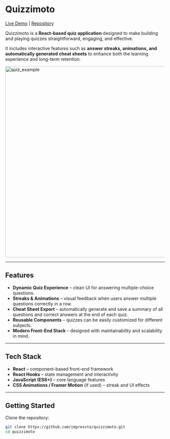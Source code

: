 # Quizzimoto  

[Live Demo](https://impressto.ca/teamfortress_quizzes.php) | [Repository](https://github.com/impressto/quizzimoto)  

Quizzimoto is a **React-based quiz application** designed to make building and playing quizzes straightforward, engaging, and effective.  

It includes interactive features such as **answer streaks, animations, and automatically generated cheat sheets** to enhance both the learning experience and long-term retention.  

<img width="738" height="604" alt="quiz_example" src="https://github.com/user-attachments/assets/59d0d1a2-194b-4c2a-a522-16962cc49bc2" />

---

## Features  

- **Dynamic Quiz Experience** – clean UI for answering multiple-choice questions.  
- **Streaks & Animations** – visual feedback when users answer multiple questions correctly in a row.  
- **Cheat Sheet Export** – automatically generate and save a summary of all questions and correct answers at the end of each quiz.  
- **Reusable Components** – quizzes can be easily customized for different subjects.  
- **Modern Front-End Stack** – designed with maintainability and scalability in mind.  

---

## Tech Stack  

- **React** – component-based front-end framework  
- **React Hooks** – state management and interactivity  
- **JavaScript (ES6+)** – core language features  
- **CSS Animations / Framer Motion** (if used) – streak and UI effects  

---

## Getting Started  

Clone the repository:  

```bash
git clone https://github.com/impressto/quizzimoto.git
cd quizzimoto

